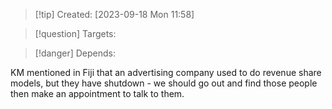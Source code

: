 
>[!tip] Created: [2023-09-18 Mon 11:58]

>[!question] Targets: 

>[!danger] Depends: 

KM mentioned in Fiji that an advertising company used to do revenue share models, but they have shutdown - we should go out and find those people then make an appointment to talk to them.